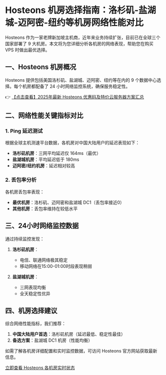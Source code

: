 # Hosteons 机房选择指南：洛杉矶-盐湖城-迈阿密-纽约等机房网络性能对比

Hosteons 作为一家老牌新加坡主机商，近年来业务持续扩张，目前已在全球三个国家部署了 9 大机房。本文将为您详细分析各机房的网络表现，帮助您在购买 VPS 时做出最优选择。

## 一、Hosteons 机房概况

Hosteons 提供包括美国洛杉矶、盐湖城、迈阿密、纽约等在内的 9 个数据中心选择。每个机房都配备了 24 小时网络监控系统，确保服务稳定性。

👉 [【点击查看】2025年最新 Hosteons 优惠码及特价云服务器方案汇总](https://bit.ly/hosteons)

## 二、网络性能关键指标对比

### 1. Ping 延迟测试

根据全球主机测速平台数据，各机房对中国大陆用户的延迟表现如下：

- **洛杉矶机房**：三网平均延迟仅 164ms（最优）
- **盐湖城机房**：平均延迟低于 180ms
- **迈阿密/纽约机房**：延迟相对较高

### 2. 丢包率分析

各机房丢包率表现：

- **最优机房**：洛杉矶、迈阿密和盐湖城 DC1（丢包率接近0）
- **其他机房**：丢包率维持在较低水平

## 三、24小时网络监控数据

通过持续监控发现：

1. **洛杉矶机房**：
   - 电信、联通网络极其稳定
   - 移动网络在15:00-01:00时段表现稍弱

2. **盐湖城机房**：
   - 三网表现均衡
   - 全天稳定性优异

## 四、机房选择建议

综合网络性能指标，我们推荐：

1. **中国大陆用户首选**：洛杉矶机房（延迟最低、稳定性最佳）
2. **备选方案**：盐湖城 DC1 机房（性能均衡）

如需了解各机房详细配置和实时监控数据，可访问 Hosteons 官方网站获取最新信息。

[立即查看 Hosteons 各机房实时状态](https://bit.ly/hosteons)
